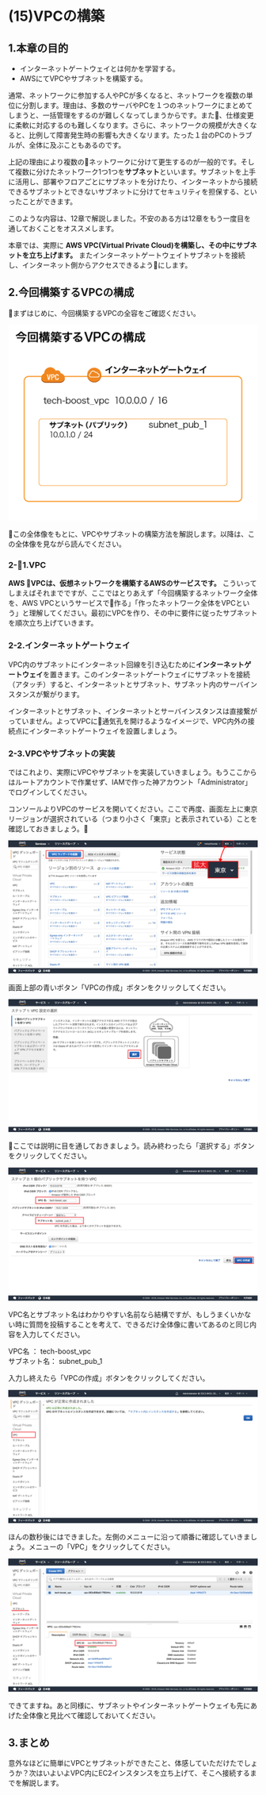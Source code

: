 # (15)VPCの構築

## 1.本章の目的

- インターネットゲートウェイとは何かを学習する。
- AWSにてVPCやサブネットを構築する。

  
通常、ネットワークに参加する人やPCが多くなると、ネットワークを複数の単位に分割します。理由は、多数のサーバやPCを１つのネットワークにまとめてしまうと、一括管理をするのが難しくなってしまうからです。また、仕様変更に柔軟に対応するのも難しくなります。さらに、ネットワークの規模が大きくなると、比例して障害発生時の影響も大きくなリます。たった１台のPCのトラブルが、全体に及ぶこともあるのです。

上記の理由により複数のネットワークに分けて更生するのが一般的です。そして複数に分けたネットワーク1つ1つを**サブネット**といいます。サブネットを上手に活用し、部署やフロアごとにサブネットを分けたり、インターネットから接続できるサブネットとできないサブネットに分けてセキュリティを担保する、といったことができます。

このような内容は、12章で解説しました。不安のある方は12章をもう一度目を通しておくことをオススメします。

本章では、実際に **AWS VPC(Virtual Private Cloud)を構築し、その中にサブネットを立ち上げます。** またインターネットゲートウェイトサブネットを接続し、インターネット側からアクセスできるようにします。

## 2.今回構築するVPCの構成

まずはじめに、今回構築するVPCの全容をご確認ください。

![図15-01. VPCの全体像](15-01.png)

この全体像をもとに、VPCやサブネットの構築方法を解説します。以降は、この全体像を見ながら読んでください。

### 2-1.VPC

 **AWS VPCは、仮想ネットワークを構築するAWSのサービスです。**
こういってしまえばそれまでですが、ここではとりあえず「今回構築するネットワーク全体を、AWS VPCというサービスで作る」「作ったネットワーク全体をVPCという」と理解してください。最初にVPCを作り、その中に要件に従ったサブネットを順次立ち上げていきます。

### 2-2.インターネットゲートウェイ

VPC内のサブネットにインターネット回線を引き込むために**インターネットゲートウェイ**を置きます。このインターネットゲートウェイにサブネットを接続（アタッチ）すると、インターネットとサブネット、サブネット内のサーバインスタンスが繋がります。

インターネットとサブネット、インターネットとサーバインスタンスは直接繋がっていません。よってVPCに通気孔を開けるようなイメージで、VPC内外の接続点にインターネットゲートウェイを設置しましょう。

### 2-3.VPCやサブネットの実装

ではこれより、実際にVPCやサブネットを実装していきましょう。もうここからはルートアカウントで作業せず、IAMで作った神アカウント「Administrator」でログインしてください。

コンソールよりVPCのサービスを開いてください。ここで再度、画面左上に東京リージョンが選択されている（つまり小さく「東京」と表示されている）ことを確認しておきましょう。

![図15-02. VPCサービスを開く](15-02_01.png)

画面上部の青いボタン「VPCの作成」ボタンをクリックしてください。

![図15-03. ステップ１ VPC設定の選択](15-03.png)

ここでは説明に目を通しておきましょう。読み終わったら「選択する」ボタンをクリックしてください。

![図15-04. ステップ２ 1個のパブリックサブネットを持つVPC](15-04.png)

VPC名とサブネット名はわかりやすい名前なら結構ですが、もしうまくいかない時に質問を投稿することを考えて、できるだけ全体像に書いてあるのと同じ内容を入力してください。

VPC名     ： tech-boost_vpc  
サブネット名： subnet_pub_1

入力し終えたら「VPCの作成」ボタンをクリックしてください。

![図15-05. VPC作成完了](15-05.png)

ほんの数秒後にはできました。左側のメニューに沿って順番に確認していきましょう。メニューの「VPC」をクリックしてください。

![図15-06. VPC](15-06.png)

できてますね。あと同様に、サブネットやインターネットゲートウェイも先にあげた全体像と見比べて確認しておいてください。

## 3.まとめ

意外なほどに簡単にVPCとサブネットができたこと、体感していただけたでしょうか？次はいよいよVPC内にEC2インスタンスを立ち上げて、そこへ接続するまでを解説します。

